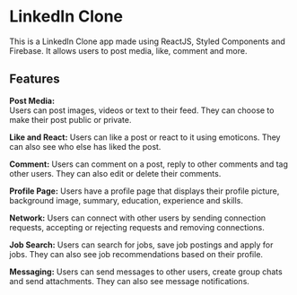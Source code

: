 # LinkedIn Clone

This is a LinkedIn Clone app made using ReactJS, Styled Components and Firebase. It allows users to post media, like, comment and more.

## Features

**Post Media:**  
Users can post images, videos or text to their feed. They can choose to make their post public or private.

**Like and React:**
Users can like a post or react to it using emoticons. They can also see who else has liked the post.

**Comment:**
Users can comment on a post, reply to other comments and tag other users. They can also edit or delete their comments.

**Profile Page:**
Users have a profile page that displays their profile picture, background image, summary, education, experience and skills.

**Network:**
Users can connect with other users by sending connection requests, accepting or rejecting requests and removing connections.

**Job Search:**
Users can search for jobs, save job postings and apply for jobs. They can also see job recommendations based on their profile.

**Messaging:**
Users can send messages to other users, create group chats and send attachments. They can also see message notifications.

